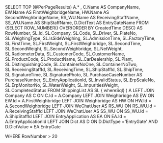 SELECT TOP (@PerPageResults) A.* ,
                                C.Name AS CompanyName,
                                EW.Name AS FirstWeighbridgeName,
                                HW.Name AS SecondWeighbridgeName,
                                RS_WU.Name AS ReceivingStaffName,
                                SS_WU.Name AS ShipStaffName,
                                D.DictText AS EntryGateName
                                FROM (SELECT ROW_NUMBER() OVER(ORDER BY CreatedTime DESC) AS RowNumber,
                                SL.Id,
                                SL.Company,
                                SL.Code,
                                SL.Driver,
                                SL.PlateNo,
                                SL.WeighingType,
                                SL.IsSideWeighing,
                                SL.AdmissionTime,
                                SL.FactoryTime,
                                SL.FirstTime,
                                SL.FirstWeight,
                                SL.FirstWeighbridge,
                                SL.SecondTime,
                                SL.SecondWeight,
                                SL.SecondWeighbridge,
                                SL.NetWeight,
                                SL.RadiometerData,
                                SL.CustomerCode,
                                SL.CustomerName,
                                SL.ProductCode,
                                SL.ProductName,
                                SL.CarDealership,
                                SL.Plant,
                                SL.DistinguishingCode,
                                SL.ContainerNoOne,
                                SL.ContainerNoTwo,
                                SL.ReceivingStaffId,
                                SL.ReceivingTime,
                                SL.ShipStaffId,
                                SL.ShipTime,
                                SL.SignatureTime,
                                SL.SignaturePhoto,
                                SL.PurchaseCaseNumber AS PurchaseNumber,
                                SL.EntryApplicationId,
                                SL.InvalidStatus,
                                SL.ErpScaleNo,
                                SL.ErpMonitorNo,
                                SL.WaterWeight,
                                SL.ImpuritiesWeight,
                                SL.CompletedStatus
                                FROM ShippingList AS SL
                                      { whereSql}  ) A 
                                LEFT JOIN Company AS C ON C.Id = A.Company
                                LEFT JOIN Weighbridge AS EW ON EW.Id = A.FirstWeighbridge
                                LEFT JOIN Weighbridge AS HW ON HW.Id = A.SecondWeighbridge
                                LEFT JOIN WeChatUser AS RS_WU ON RS_WU.Id = A.ReceivingStaffId
                                LEFT JOIN WeChatUser AS SS_WU ON SS_WU.Id = A.ShipStaffId
                                LEFT JOIN EntryApplication AS EA ON EA.Id = A.EntryApplicationId
                                LEFT JOIN Dict AS D ON D.DictType ='EntryGate' AND D.DictValue = EA.EntryGate

WHERE RowNumber > 20
